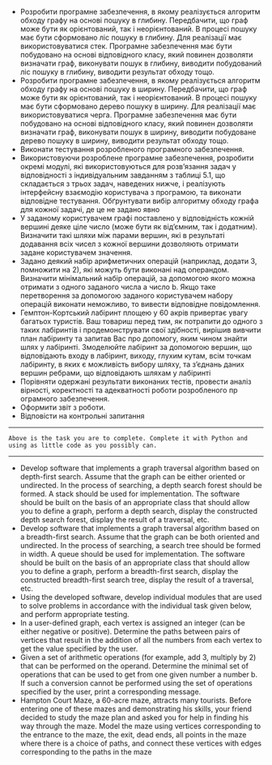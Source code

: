 - Розробити програмне забезпечення, в якому реалізується алгоритм обходу графу на основі пошуку в глибину. Передбачити, що граф може бути як орієнтований, так і неорієнтований. В процесі пошуку має бути сформовано ліс пошуку в глибину. Для реалізації має використовуватися стек. Програмне забезпечення має бути побудовано на основі відповідного класу, який повинен дозволяти визначати граф, виконувати пошук в глибину, виводити побудований ліс пошуку в глибину, виводити результат обходу тощо.
- Розробити програмне забезпечення, в якому реалізується алгоритм обходу графу на основі пошуку в ширину. Передбачити, що граф може бути як орієнтований, так і неорієнтований. В процесі пошуку має бути сформовано дерево пошуку в ширину. Для реалізації має використовуватися черга. Програмне забезпечення має бути побудовано на основі відповідного класу, який повинен дозволяти визначати граф, виконувати пошук в ширину, виводити побудоване дерево пошуку в ширину, виводити результат обходу тощо.
- Виконати тестування розробленого програмного забезпечення.
- Використовуючи розроблене програмне забезпечення, розробити окремі модулі, які використовуються для розв’язання задач у відповідності з індивідуальним завданням з таблиці 5.1, що складається з трьох задач, наведених нижче, і реалізують інтерфейсну взаємодію користувача з програмою, та виконати відповідне тестування. Обґрунтувати вибір алгоритму обходу графа для кожної задачі, де це не задано явно
- У заданому користувачем графі поставлено у відповідність кожній вершині деяке ціле число (може бути як від’ємним, так і додатним). Визначити такі шляхи між парами вершин, які в результаті додавання всіх чисел з кожної вершини дозволяють отримати задане користувачем значення.
- Задано деякий набір арифметичних операцій (наприклад, додати 3, помножити на 2), які можуть бути виконані над операндом. Визначити мінімальний набір операцій, за допомогою якого можна отримати з одного заданого числа а число b. Якщо таке перетворення за допомогою заданого користувачем набору операцій виконати неможливо, то вивести відповідне повідомлення.
- Гемптон-Кортський лабіринт площею у 60 акрів привертає увагу багатьох туристів. Ваш товариш перед тим, як потрапити до одного з таких лабіринтів і продемонструвати свої здібності, вирішив вивчити план лабіринту та запитав Вас про допомогу, яким чином знайти шлях у лабіринті. Змоделюйте лабіринт за допомогою вершин, що відповідають входу в лабіринт, виходу, глухим кутам, всім точкам лабіринту, в яких є можливість вибору шляху, та з’єднань даних вершин ребрами, що відповідають шляхам у лабіринті
- Порівняти одержані результати виконаних тестів, провести аналіз вірності, коректності та адекватності роботи розробленого пр ограмного забезпечення.
- Оформити звіт з роботи.
- Відповісти на контрольні запитання

---

```
Above is the task you are to complete. Complete it with Python and using as little code as you possibly can.
```

---

- Develop software that implements a graph traversal algorithm based on depth-first search. Assume that the graph can be either oriented or undirected. In the process of searching, a depth search forest should be formed. A stack should be used for implementation. The software should be built on the basis of an appropriate class that should allow you to define a graph, perform a depth search, display the constructed depth search forest, display the result of a traversal, etc.
- Develop software that implements a graph traversal algorithm based on a breadth-first search. Assume that the graph can be both oriented and undirected. In the process of searching, a search tree should be formed in width. A queue should be used for implementation. The software should be built on the basis of an appropriate class that should allow you to define a graph, perform a breadth-first search, display the constructed breadth-first search tree, display the result of a traversal, etc.
- Using the developed software, develop individual modules that are used to solve problems in accordance with the individual task given below, and perform appropriate testing.
- In a user-defined graph, each vertex is assigned an integer (can be either negative or positive). Determine the paths between pairs of vertices that result in the addition of all the numbers from each vertex to get the value specified by the user.
- Given a set of arithmetic operations (for example, add 3, multiply by 2) that can be performed on the operand. Determine the minimal set of operations that can be used to get from one given number a number b. If such a conversion cannot be performed using the set of operations specified by the user, print a corresponding message.
- Hampton Court Maze, a 60-acre maze, attracts many tourists. Before entering one of these mazes and demonstrating his skills, your friend decided to study the maze plan and asked you for help in finding his way through the maze. Model the maze using vertices corresponding to the entrance to the maze, the exit, dead ends, all points in the maze where there is a choice of paths, and connect these vertices with edges corresponding to the paths in the maze
